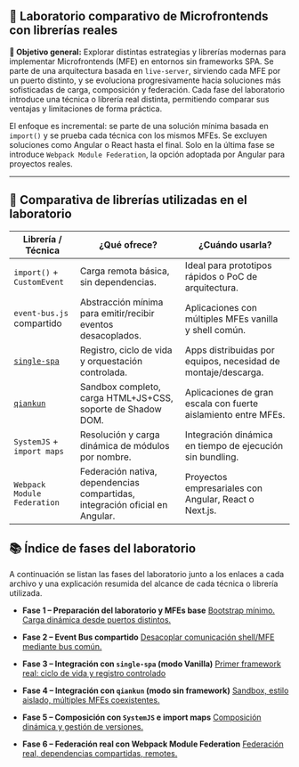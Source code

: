 ## 🧪 Laboratorio comparativo de Microfrontends con librerías reales

**🎯 Objetivo general:**
Explorar distintas estrategias y librerías modernas para implementar Microfrontends (MFE) en entornos sin frameworks SPA. Se parte de una arquitectura basada en `live-server`, sirviendo cada MFE por un puerto distinto, y se evoluciona progresivamente hacia soluciones más sofisticadas de carga, composición y federación. Cada fase del laboratorio introduce una técnica o librería real distinta, permitiendo comparar sus ventajas y limitaciones de forma práctica.

El enfoque es incremental: se parte de una solución mínima basada en `import()` y se prueba cada técnica con los mismos MFEs. Se excluyen soluciones como Angular o React hasta el final. Solo en la última fase se introduce `Webpack Module Federation`, la opción adoptada por Angular para proyectos reales.

---

## 🧮 Comparativa de librerías utilizadas en el laboratorio

| Librería / Técnica                         | ¿Qué ofrece?                                                                 | ¿Cuándo usarla?                                                |
| ------------------------------------------ | ---------------------------------------------------------------------------- | -------------------------------------------------------------- |
| `import()` + `CustomEvent`                 | Carga remota básica, sin dependencias.                                       | Ideal para prototipos rápidos o PoC de arquitectura.           |
| `event-bus.js` compartido                  | Abstracción mínima para emitir/recibir eventos desacoplados.                 | Aplicaciones con múltiples MFEs vanilla y shell común.         |
| [`single-spa`](https://single-spa.js.org/) | Registro, ciclo de vida y orquestación controlada.                           | Apps distribuidas por equipos, necesidad de montaje/descarga.  |
| [`qiankun`](https://qiankun.umijs.org/)    | Sandbox completo, carga HTML+JS+CSS, soporte de Shadow DOM.                  | Aplicaciones de gran escala con fuerte aislamiento entre MFEs. |
| `SystemJS` + `import maps`                 | Resolución y carga dinámica de módulos por nombre.                           | Integración dinámica en tiempo de ejecución sin bundling.      |
| `Webpack Module Federation`                | Federación nativa, dependencias compartidas, integración oficial en Angular. | Proyectos empresariales con Angular, React o Next.js.          |

## 📚 Índice de fases del laboratorio

A continuación se listan las fases del laboratorio junto a los enlaces a cada archivo y una explicación resumida del alcance de cada técnica o librería utilizada.

* **Fase 1 – Preparación del laboratorio y MFEs base**
  [Bootstrap mínimo. Carga dinámica desde puertos distintos.](./stage001.setup-base-mfes.md)

* **Fase 2 – Event Bus compartido**
  [Desacoplar comunicación shell/MFE mediante bus común.](./stage002.event-bus-abstraction.md)

* **Fase 3 – Integración con `single-spa` (modo Vanilla)**
  [Primer framework real: ciclo de vida y registro controlado](./stage003.ecosystem-single-spa-vanilla.md)

* **Fase 4 – Integración con `qiankun` (modo sin framework)**
  [Sandbox, estilo aislado, múltiples MFEs coexistentes.](./stage004.qiankun-vanilla.md)

* **Fase 5 – Composición con `SystemJS` e import maps**
  [Composición dinámica y gestión de versiones.](./stage005.systemjs-importmaps.md)

* **Fase 6 – Federación real con Webpack Module Federation**
  [Federación real, dependencias compartidas, remotes.](./stage006.module-federation.md)